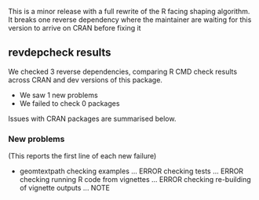 This is a minor release with a full rewrite of the R facing shaping algorithm.
It breaks one reverse dependency where the maintainer are waiting for this 
version to arrive on CRAN before fixing it

## revdepcheck results

We checked 3 reverse dependencies, comparing R CMD check results across CRAN and dev versions of this package.

 * We saw 1 new problems
 * We failed to check 0 packages

Issues with CRAN packages are summarised below.

### New problems
(This reports the first line of each new failure)

* geomtextpath
  checking examples ... ERROR
  checking tests ... ERROR
  checking running R code from vignettes ... ERROR
  checking re-building of vignette outputs ... NOTE
